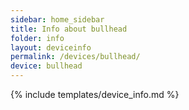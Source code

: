 ```yaml
---
sidebar: home_sidebar
title: Info about bullhead
folder: info
layout: deviceinfo
permalink: /devices/bullhead/
device: bullhead
---
```

{% include templates/device_info.md %}
